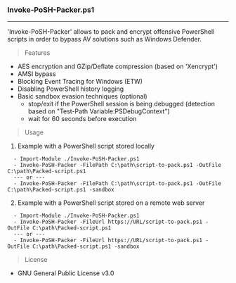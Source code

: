 ### Invoke-PoSH-Packer.ps1
--------------------------------------
'Invoke-PoSH-Packer' allows to pack and encrypt offensive PowerShell scripts in order to bypass AV solutions such as Windows Defender.

> Features
  - AES encryption and GZip/Deflate compression (based on 'Xencrypt')
  - AMSI bypass
  - Blocking Event Tracing for Windows (ETW)
  - Disabling PowerShell history logging
  - Basic sandbox evasion techniques (optional)
    - stop/exit if the PowerShell session is being debugged (detection based on "Test-Path Variable:PSDebugContext")
    - wait for 60 seconds before execution
  
> Usage
1. Example with a PowerShell script stored locally
```
  - Import-Module ./Invoke-PoSH-Packer.ps1
  - Invoke-PoSH-Packer -FilePath C:\path\script-to-pack.ps1 -OutFile C:\path\Packed-script.ps1 
  --- or ---
  - Invoke-PoSH-Packer -FilePath C:\path\script-to-pack.ps1 -OutFile C:\path\Packed-script.ps1 -sandbox
``` 
2. Example with a PowerShell script stored on a remote web server
```
  - Import-Module ./Invoke-PoSH-Packer.ps1
  - Invoke-PoSH-Packer -FileUrl https://URL/script-to-pack.ps1 -OutFile C:\path\Packed-script.ps1  
  --- or ---
  - Invoke-PoSH-Packer -FileUrl https://URL/script-to-pack.ps1 -OutFile C:\path\Packed-script.ps1 -sandbox
```

> License
  - GNU General Public License v3.0
